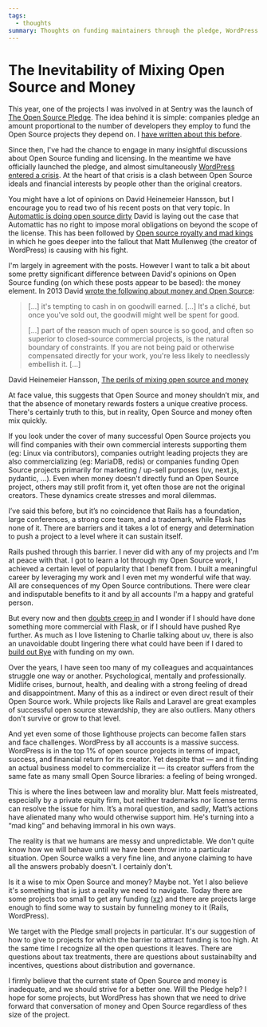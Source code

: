 ```yaml
---
tags:
  - thoughts
summary: Thoughts on funding maintainers through the pledge, WordPress'
---
```


# The Inevitability of Mixing Open Source and Money

This year, one of the projects I was involved in at Sentry was the launch
of [The Open Source Pledge](https://opensourcepledge.com/).  The idea
behind it is simple: companies pledge an amount proportional to the number
of developers they employ to fund the Open Source projects they depend on.
I [have written about this before](/2024/9/19/open-source-tax/).

Since then, I've had the chance to engage in many insightful discussions
about Open Source funding and licensing.  In the meantime we have
officially launched the pledge, and almost simultaneously [WordPress
entered a crisis](https://techcrunch.com/2024/10/10/wordpress-vs-wp-engine-drama-explained/).
At the heart of that crisis is a clash between Open Source ideals and
financial interests by people other than the original creators.

You might have a lot of opinions on David Heinemeier Hansson, but I
encourage you to read two of his recent posts on that very topic.
In [Automattic is doing open source dirty](https://world.hey.com/dhh/automattic-is-doing-open-source-dirty-b95cf128)
David is laying out the case that Automattic has no right to impose moral
obligations on beyond the scope of the license.  This has been followed by
[Open source royalty and mad kings](https://world.hey.com/dhh/open-source-royalty-and-mad-kings-a8f79d16)
in which he goes deeper into the fallout that Matt Mullenweg (the creator
of WordPress) is causing with his fight.

I'm largely in agreement with the posts.  However I want to talk a bit
about some pretty significant difference between David's opinions on Open
Source funding (on which these posts appear to be based): the money
element.  In 2013 David [wrote the following about money and Open Source](https://dhh.dk/2013/the-perils-of-mixing-open-source-and-money.html):

> […] it's tempting to cash in on goodwill earned. […] It's a cliché,
but once you've sold out, the goodwill might well be spent for good.
>
> […] part of the reason much of open source is so good, and often
so superior to closed-source commercial projects, is the natural
boundary of constraints.  If you are not being paid or otherwise
compensated directly for your work, you're less likely to needlessly
embellish it. […]
>
David Heinemeier Hansson, [The perils of mixing open source and
money](https://dhh.dk/2013/the-perils-of-mixing-open-source-and-money.html)

At face value, this suggests that Open Source and money shouldn’t mix,
and that the absence of monetary rewards fosters a unique creative
process.  There's certainly truth to this, but in reality, Open Source and
money often mix quickly.

If you look under the cover of many successful Open Source projects you
will find companies with their own commercial interests supporting
them (eg: Linux via contributors), companies outright leading projects
they are also commercializing (eg: MariaDB, redis) or companies funding
Open Source projects primarily for marketing / up-sell purposes (uv,
next.js, pydantic, …).  Even when money doesn't directly fund an Open
Source project, others may still profit from it, yet often those are not
the original creators.  These dynamics create stresses and moral dilemmas.

I’ve said this before, but it’s no coincidence that Rails has a
foundation, large conferences, a strong core team, and a trademark, while
Flask has none of it.  There are barriers and it takes a lot of energy and
determination to push a project to a level where it can sustain itself.

Rails pushed through this barrier.  I never did with any of my projects
and I'm at peace with that.  I got to learn a lot through my Open Source
work, I achieved a certain level of popularity that I benefit from.  I built
a meaningful career by leveraging my work and I even met my wonderful wife
that way.  All are consequences of my Open Source contributions.  There
were clear and indisputable benefits to it and by all accounts I'm a happy
and grateful person.

But every now and then [doubts creep in](/2023/2/9/everybody-is-complex/) and I wonder if I should have done
something more commercial with Flask, or if I should have pushed Rye
further.  As much as I love listening to Charlie talking about uv, there
is also an unavoidable doubt lingering there what could have been if I
dared to [build out Rye](/2024/8/21/harvest-season/) with funding on my
own.

Over the years, I have seen too many of my colleagues and acquaintances
struggle one way or another.  Psychological, mentally and professionally.
Midlife crises, burnout, health, and dealing with a strong feeling of
dread and disappointment.  Many of this as a indirect or even direct
result of their Open Source work.  While projects like Rails and Laravel
are great examples of successful open source stewardship, they are also
outliers.  Many others don't survive or grow to that level.

And yet even some of those lighthouse projects can become fallen stars and
face challenges.  WordPress by all accounts is a massive success.
WordPress is in the top 1% of open source projects in terms of impact,
success, and financial return for its creator.  Yet despite that — and it
finding an actual business model to commercialize it — its creator
suffers from the same fate as many small Open Source libraries: a feeling
of being wronged.

This is where the lines between law and morality blur.  Matt feels
mistreated, especially by a private equity firm, but neither trademarks
nor license terms can resolve the issue for him.  It’s a moral question,
and sadly, Matt’s actions have alienated many who would otherwise support
him.  He's turning into a “mad king” and behaving immoral in his own ways.

The reality is that we humans are messy and unpredictable.  We don't quite
know how we will behave until we have been throw into a particular
situation.  Open Source walks a very fine line, and anyone claiming to have
all the answers probably doesn't.  I certainly don't.

Is it a wise to mix Open Source and money?  Maybe not.  Yet I also believe
it's something that is just a reality we need to navigate.  Today there
are some projects too small to get any funding ([xz](https://en.wikipedia.org/wiki/XZ_Utils_backdoor)) and there are
projects large enough to find some way to sustain by funneling money to it
(Rails, WordPress).

We target with the Pledge small projects in particular.  It's our
suggestion of how to give to projects for which the barrier to attract
funding is too high.  At the same time I recognize all the open questions
it leaves.  There are questions about tax treatments, there are questions
about sustainabilty and incentives, questions about distribution and
governance.

I firmly believe that the current state of Open Source and money is
inadequate, and we should strive for a better one.  Will the Pledge help?
I hope for some projects, but WordPress has shown that we need to drive
forward that conversation of money and Open Source regardless of thes size
of the project.
